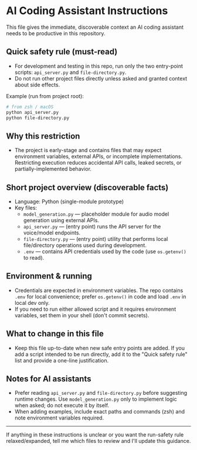 # AI Coding Assistant Instructions

This file gives the immediate, discoverable context an AI coding assistant needs to be productive in this repository.

## Quick safety rule (must-read)
- For development and testing in this repo, run only the two entry-point scripts: `api_server.py` and `file-directory.py`.
- Do not run other project files directly unless asked and granted context about side effects.

Example (run from project root):

```bash
# from zsh / macOS
python api_server.py
python file-directory.py
```

## Why this restriction
- The project is early-stage and contains files that may expect environment variables, external APIs, or incomplete implementations. Restricting execution reduces accidental API calls, leaked secrets, or partially-implemented behavior.

## Short project overview (discoverable facts)
- Language: Python (single-module prototype)
- Key files:
  - `model_generation.py` — placeholder module for audio model generation using external APIs.
  - `api_server.py` — (entry point) runs the API server for the voice/model endpoints.
  - `file-directory.py` — (entry point) utility that performs local file/directory operations used during development.
  - `.env` — contains API credentials used by the code (use `os.getenv()` to read).

## Environment & running
- Credentials are expected in environment variables. The repo contains `.env` for local convenience; prefer `os.getenv()` in code and load `.env` in local dev only.
- If you need to run either allowed script and it requires environment variables, set them in your shell (don't commit secrets).

## What to change in this file
- Keep this file up-to-date when new safe entry points are added. If you add a script intended to be run directly, add it to the "Quick safety rule" list and provide a one-line justification.

## Notes for AI assistants
- Prefer reading `api_server.py` and `file-directory.py` before suggesting runtime changes. Use `model_generation.py` only to implement logic when asked; do not execute it by itself.
- When adding examples, include exact paths and commands (zsh) and note environment variables required.

---
If anything in these instructions is unclear or you want the run-safety rule relaxed/expanded, tell me which files to review and I'll update this guidance.
